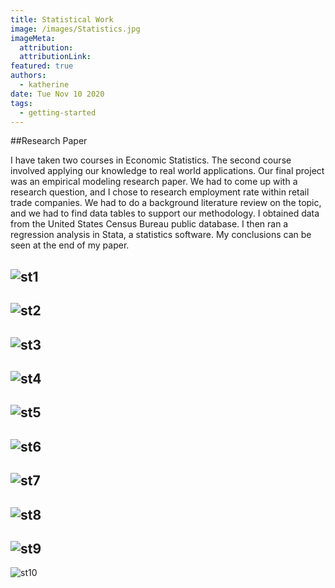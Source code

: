 ```yaml
---
title: Statistical Work
image: /images/Statistics.jpg
imageMeta:
  attribution:
  attributionLink:
featured: true
authors:
  - katherine
date: Tue Nov 10 2020
tags:
  - getting-started
---
```


##Research Paper

I have taken two courses in Economic Statistics. The second course involved applying our knowledge to real world applications. Our final project was an empirical modeling research paper. We had to come up with a research question, and I chose to research employment rate within retail trade companies. We had to do a background literature review on the topic, and we had to find data tables to support our methodology. I obtained data from the United States Census Bureau public database. I then ran a regression analysis in Stata, a statistics software. My conclusions can be seen at the end of my paper.

![st1](/images/0001.jpg)
---
![st2](/images/0002.jpg)
---
![st3](/images/0003.jpg)
---
![st4](/images/0004.jpg)
---
![st5](/images/0005.jpg)
---
![st6](/images/0006.jpg)
---
![st7](/images/0007.jpg)
---
![st8](/images/0008.jpg)
---
![st9](/images/0009.jpg)
---
![st10](/images/0010.jpg)

